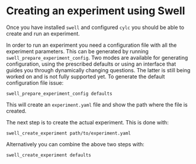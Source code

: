 # Creating an experiment using Swell

Once you have installed `swell` and configured `cylc` you should be able to create and run an experiment.

In order to run an experiment you need a configuration file with all the experiment parameters. This can be generated by running `swell_prepare_experiment_config`. Two modes are available for generating configuration, using the prescribed defaults or using an interface that guides you through dynamically changing questions. The latter is still being worked on and is not fully supported yet. To generate the default configuration file issue:

```
swell_prepare_experiment_config defaults
```

This will create an `experiment.yaml` file and show the path where the file is created.

The next step is to create the actual experiment. This is done with:

```
swell_create_experiment path/to/experiment.yaml
```

Alternatively you can combine the above two steps with:

```
swell_create_experiment defaults
```
